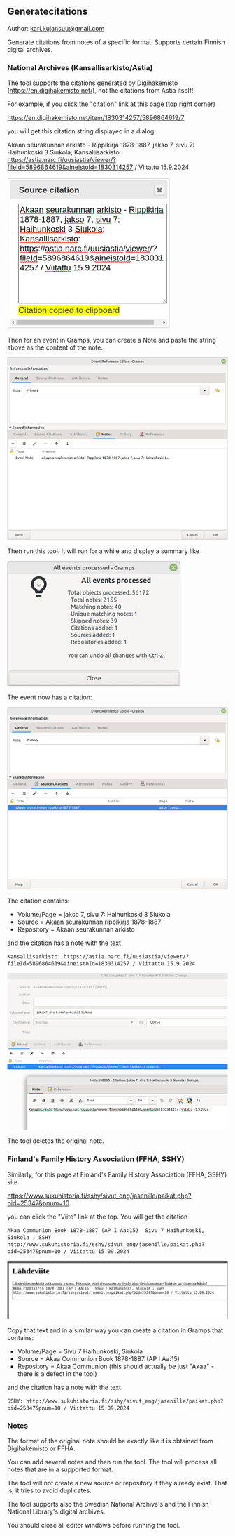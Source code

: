 Generatecitations
-----------------
Author: kari.kujansuu@gmail.com

Generate citations from notes of a specific format. Supports certain Finnish digital archives.

### National Archives (Kansallisarkisto/Astia) 

The tool supports the citations generated by Digihakemisto (https://en.digihakemisto.net/), not the citations from Astia itself!

For example, if you click the "citation" link at this page (top right corner)

https://en.digihakemisto.net/item/1830314257/5896864619/7

you will get this citation string displayed in a dialog:

Akaan seurakunnan arkisto - Rippikirja 1878-1887, jakso 7, sivu 7: Haihunkoski 3 Siukola; Kansallisarkisto: https://astia.narc.fi/uusiastia/viewer/?fileId=5896864619&aineistoId=1830314257 / Viitattu 15.9.2024


![image](images/digihakemisto-citation-1.png)

Then for an event in Gramps, you can create a Note and paste the string above as the content of the note.

![image](images/digihakemisto-citation-2.png)

Then run this tool. It will run for a while and display a summary like

![image](images/summary.png)

The event now has a citation:

![image](images/digihakemisto-citation-3.png)

The citation contains:

* Volume/Page = jakso 7, sivu 7: Haihunkoski 3 Siukola
* Source = Akaan seurakunnan rippikirja 1878-1887
* Repository = Akaan seurakunnan arkisto

and the citation has a note with the text

    Kansallisarkisto: https://astia.narc.fi/uusiastia/viewer/?fileId=5896864619&aineistoId=1830314257 / Viitattu 15.9.2024

![image](images/digihakemisto-citation-4.png)

The tool deletes the original note.

### Finland's Family History Association (FFHA, SSHY) 

Similarly, for this page at Finland's Family History Association (FFHA, SSHY) site

https://www.sukuhistoria.fi/sshy/sivut_eng/jasenille/paikat.php?bid=25347&pnum=10

you can click the "Viite" link at the top. You will get the citation

    Akaa Communion Book 1878-1887 (AP I Aa:15)  Sivu 7 Haihunkoski, Siukola ; SSHY http://www.sukuhistoria.fi/sshy/sivut_eng/jasenille/paikat.php?bid=25347&pnum=10 / Viitattu 15.09.2024

![image](images/sshy-1.png)

Copy that text and in a similar way you can create a citation in Gramps that contains:

* Volume/Page = Sivu 7 Haihunkoski, Siukola
* Source = Akaa Communion Book 1878-1887 (AP I Aa:15)
* Repository = Akaa Communion  (this should actually be just "Akaa" - there is a defect in the tool)

and the citation has a note with the text

    SSHY: http://www.sukuhistoria.fi/sshy/sivut_eng/jasenille/paikat.php?bid=25347&pnum=10 / Viitattu 15.09.2024
    
    
### Notes

The format of the original note should be exactly like it is obtained from Digihakemisto or FFHA.

You can add several notes and then run the tool. The tool will process all notes that are in a supported format.

The tool will not create a new source or repository if they already exist. That is, it tries to avoid duplicates.

The tool supports also the Swedish National Archive's and the Finnish National Library's digital archives.

You should close all editor windows before running the tool.
